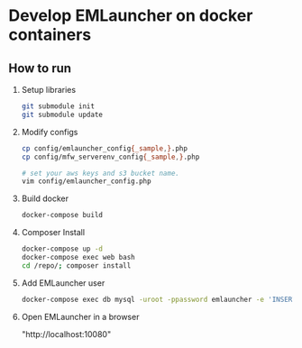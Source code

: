 # Develop EMLauncher on docker containers

## How to run

1. Setup libraries

    ```sh
    git submodule init
    git submodule update
    ```

1. Modify configs

    ```sh
    cp config/emlauncher_config{_sample,}.php
    cp config/mfw_serverenv_config{_sample,}.php

    # set your aws keys and s3 bucket name.
    vim config/emlauncher_config.php
    ```

1. Build docker

    ```sh
    docker-compose build
    ```

1. Composer Install

    ```sh
    docker-compose up -d
    docker-compose exec web bash
    cd /repo/; composer install
    ```

1. Add EMLauncher user

    ```sh
    docker-compose exec db mysql -uroot -ppassword emlauncher -e 'INSERT INTO user_pass (mail) VALUES ("your-name@example.com");'
    ```

1. Open EMLauncher in a browser

    "http://localhost:10080"
